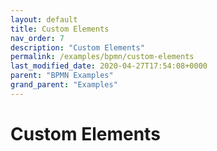 ```yaml
---
layout: default
title: Custom Elements
nav_order: 7
description: "Custom Elements"
permalink: /examples/bpmn/custom-elements
last_modified_date: 2020-04-27T17:54:08+0000
parent: "BPMN Examples"
grand_parent: "Examples"
---
```


# Custom Elements
